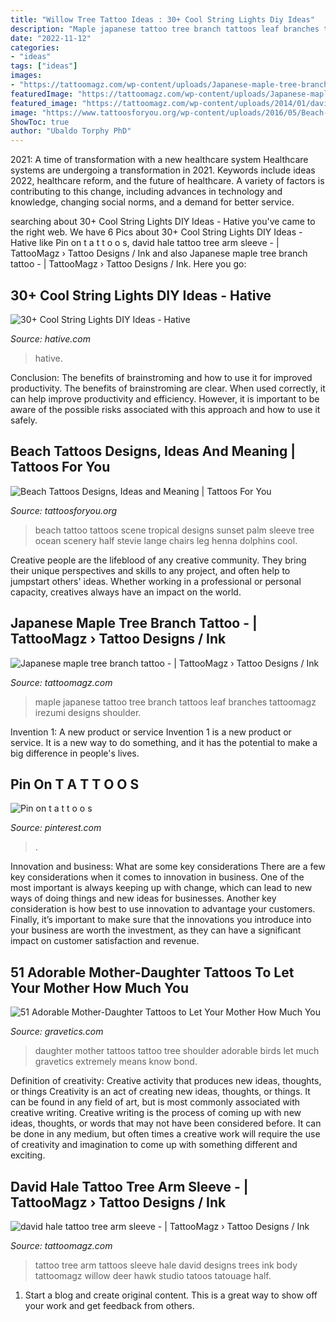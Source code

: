 ```yaml
---
title: "Willow Tree Tattoo Ideas : 30+ Cool String Lights Diy Ideas"
description: "Maple japanese tattoo tree branch tattoos leaf branches tattoomagz irezumi designs shoulder"
date: "2022-11-12"
categories:
- "ideas"
tags: ["ideas"]
images:
- "https://tattoomagz.com/wp-content/uploads/Japanese-maple-tree-branch-tattoo.jpg"
featuredImage: "https://tattoomagz.com/wp-content/uploads/Japanese-maple-tree-branch-tattoo.jpg"
featured_image: "https://tattoomagz.com/wp-content/uploads/2014/01/david-hale-tattoo-tree-arm-sleeve.jpg"
image: "https://www.tattoosforyou.org/wp-content/uploads/2016/05/Beach-Tattoo.jpg"
ShowToc: true
author: "Ubaldo Torphy PhD"
---
```



2021: A time of transformation with a new healthcare system
Healthcare systems are undergoing a transformation in 2021. Keywords include ideas 2022, healthcare reform, and the future of healthcare. A variety of factors is contributing to this change, including advances in technology and knowledge, changing social norms, and a demand for better service.

	

		
searching about 30+ Cool String Lights DIY Ideas - Hative you've came to the right web. We have 6 Pics about 30+ Cool String Lights DIY Ideas - Hative like Pin on t a t t o o s, david hale tattoo tree arm sleeve - | TattooMagz › Tattoo Designs / Ink and also Japanese maple tree branch tattoo - | TattooMagz › Tattoo Designs / Ink. Here you go:
		
    
## 30+ Cool String Lights DIY Ideas - Hative

<img loading=lazy src="http://hative.com/wp-content/uploads/2015/01/string-lights-diy-ideas/27-string-lights-diy-ideas.jpg" onerror="this.onerror=null;this.src='https://tse2.mm.bing.net/th?id=OIP.oaoiOre59uFKUhHaYEqeIgHaJ5&amp;pid=15.1';" alt="30+ Cool String Lights DIY Ideas - Hative">

_Source: hative.com_

>hative. 

	

Conclusion: The benefits of brainstroming and how to use it for improved productivity.
The benefits of brainstroming are clear. When used correctly, it can help improve productivity and efficiency. However, it is important to be aware of the possible risks associated with this approach and how to use it safely.

    
## Beach Tattoos Designs, Ideas And Meaning | Tattoos For You

<img loading=lazy src="https://www.tattoosforyou.org/wp-content/uploads/2016/05/Beach-Tattoo.jpg" onerror="this.onerror=null;this.src='https://tse1.mm.bing.net/th?id=OIP.s7TC-xppPvAe54Dv2gd_mgHaMr&amp;pid=15.1';" alt="Beach Tattoos Designs, Ideas and Meaning | Tattoos For You">

_Source: tattoosforyou.org_

>beach tattoo tattoos scene tropical designs sunset palm sleeve tree ocean scenery half stevie lange chairs leg henna dolphins cool. 

	

Creative people are the lifeblood of any creative community. They bring their unique perspectives and skills to any project, and often help to jumpstart others' ideas. Whether working in a professional or personal capacity, creatives always have an impact on the world.

    
## Japanese Maple Tree Branch Tattoo - | TattooMagz › Tattoo Designs / Ink

<img loading=lazy src="https://tattoomagz.com/wp-content/uploads/Japanese-maple-tree-branch-tattoo.jpg" onerror="this.onerror=null;this.src='https://tse4.mm.bing.net/th?id=OIP.SDOpyZt6tDt6BilDAkYZxQHaLI&amp;pid=15.1';" alt="Japanese maple tree branch tattoo - | TattooMagz › Tattoo Designs / Ink">

_Source: tattoomagz.com_

>maple japanese tattoo tree branch tattoos leaf branches tattoomagz irezumi designs shoulder. 

	

Invention 1: A new product or service
Invention 1 is a new product or service. It is a new way to do something, and it has the potential to make a big difference in people's lives.

    
## Pin On T A T T O O S

<img loading=lazy src="https://i.pinimg.com/736x/8d/8b/e2/8d8be20773346ce45026d5619f4cce48.jpg" onerror="this.onerror=null;this.src='https://tse1.mm.bing.net/th?id=OIP.BLNWkkDGD7vQpTuiGNHL4AHaJ7&amp;pid=15.1';" alt="Pin on t a t t o o s">

_Source: pinterest.com_

>. 

	

Innovation and business: What are some key considerations
There are a few key considerations when it comes to innovation in business. One of the most important is always keeping up with change, which can lead to new ways of doing things and new ideas for businesses. Another key consideration is how best to use innovation to advantage your customers. Finally, it’s important to make sure that the innovations you introduce into your business are worth the investment, as they can have a significant impact on customer satisfaction and revenue.

    
## 51 Adorable Mother-Daughter Tattoos To Let Your Mother How Much You

<img loading=lazy src="https://www.gravetics.com/wp-content/uploads/2017/07/Awesome-Tree-With-Birds-On-Shoulder-Mother-Daughter-Tattoo-Idea.jpg" onerror="this.onerror=null;this.src='https://tse2.mm.bing.net/th?id=OIP.PSe6ahlFuvpyXrfEE3HHoQHaFj&amp;pid=15.1';" alt="51 Adorable Mother-Daughter Tattoos to Let Your Mother How Much You">

_Source: gravetics.com_

>daughter mother tattoos tattoo tree shoulder adorable birds let much gravetics extremely means know bond. 

	

Definition of creativity: Creative activity that produces new ideas, thoughts, or things
Creativity is an act of creating new ideas, thoughts, or things. It can be found in any field of art, but is most commonly associated with creative writing. Creative writing is the process of coming up with new ideas, thoughts, or words that may not have been considered before. It can be done in any medium, but often times a creative work will require the use of creativity and imagination to come up with something different and exciting.

    
## David Hale Tattoo Tree Arm Sleeve - | TattooMagz › Tattoo Designs / Ink

<img loading=lazy src="https://tattoomagz.com/wp-content/uploads/2014/01/david-hale-tattoo-tree-arm-sleeve.jpg" onerror="this.onerror=null;this.src='https://tse4.mm.bing.net/th?id=OIP.eZcd_552BhE81lwOp294RwHaP3&amp;pid=15.1';" alt="david hale tattoo tree arm sleeve - | TattooMagz › Tattoo Designs / Ink">

_Source: tattoomagz.com_

>tattoo tree arm tattoos sleeve hale david designs trees ink body tattoomagz willow deer hawk studio tatoos tatouage half. 

	

1. Start a blog and create original content. This is a great way to show off your work and get feedback from others.

